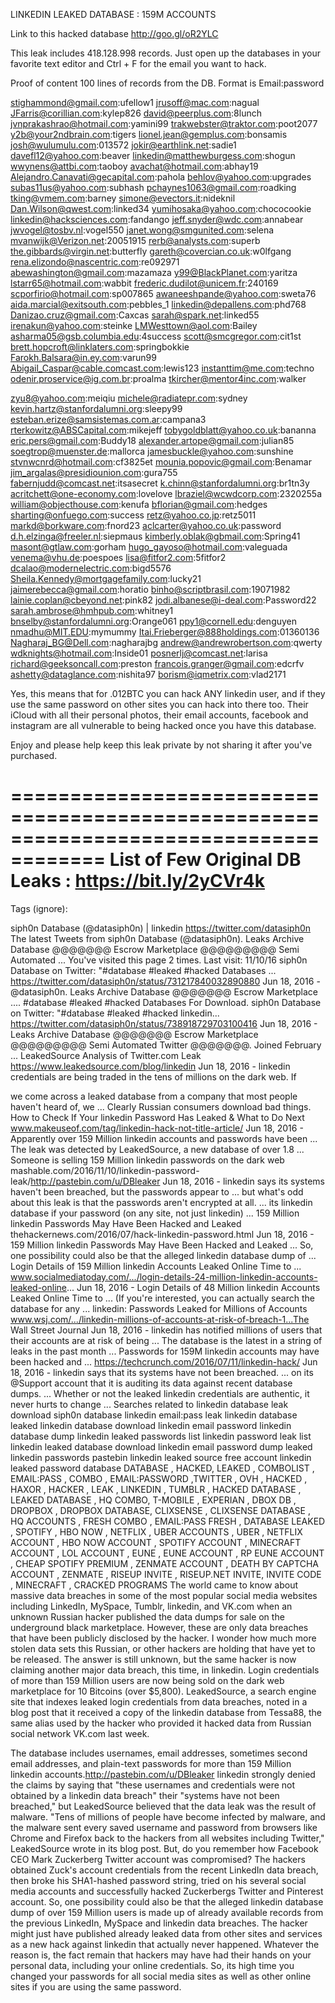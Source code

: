 
LINKEDIN LEAKED DATABASE : 159M ACCOUNTS

Link to this hacked database http://goo.gl/oR2YLC



This leak includes	418.128.998 records.
Just open up the databases in your favorite text editor and Ctrl + F for the email you want to hack.

Proof of content	100 lines of records from the DB. Format is Email:password

stighammond@gmail.com:ufellow1 jrusoff@mac.com:nagual JFarris@corillian.com:kylep826 david@peerplus.com:8lunch jvnprakashrao@hotmail.com:yamini99 trakwebster@traktor.com:poot2077 y2b@your2ndbrain.com:tigers lionel.jean@gemplus.com:bonsamis josh@wulumulu.com:013572 jokir@earthlink.net:sadie1 davefl12@yahoo.com:beaver linkedin@matthewburgess.com:shogun wwynens@attbi.com:taoboy avachat@hotmail.com:abhay19 Alejandro.Canavati@gecapital.com:pahola behlov@yahoo.com:upgrades subas11us@yahoo.com:subhash pchaynes1063@gmail.com:roadking tking@vmem.com:barney simone@evectors.it:nideknil Dan.Wilson@qwest.com:linked34 yumihosaka@yahoo.com:chococookie linkedin@hacksciences.com:fandango jeff.snyder@wdc.com:annabear jwvogel@tosbv.nl:vogel550 janet.wong@smgunited.com:selena mvanwijk@Verizon.net:20051915 rerb@analysts.com:superb the.gibbards@virgin.net:butterfly gareth@covercian.co.uk:w0lfgang rena.elizondo@nascentric.com:re092971 abewashington@gmail.com:mazamaza y99@BlackPlanet.com:yaritza lstarr65@hotmail.com:wabbit frederic.dudilot@unicem.fr:240169 scporfirio@hotmail.com:sp007865 awaneeshpande@yahoo.com:sweta76 aida.marcial@exitsouth.com:pebbles_1 linkedin@depallens.com:phd768 Danizao.cruz@gmail.com:Caxcas sarah@spark.net:linked55 irenakun@yahoo.com:steinke LMWesttown@aol.com:Bailey asharma05@gsb.columbia.edu:4success scott@smcgregor.com:cit1st brett.hopcroft@linklaters.com:springbokkie Farokh.Balsara@in.ey.com:varun99 Abigail_Caspar@cable.comcast.com:lewis123 instanttim@me.com:techno odenir.proservice@ig.com.br:proalma tkircher@mentor4inc.com:walker

zyu8@yahoo.com:meiqiu michele@radiatepr.com:sydney kevin.hartz@stanfordalumni.org:sleepy99 esteban.erize@samsistemas.com.ar:campana3 rterkowitz@ABSCapital.com:mikejeff tobygoldblatt@yahoo.co.uk:bananna eric.pers@gmail.com:Buddy18 alexander.artope@gmail.com:julian85 soegtrop@muenster.de:mallorca jamesbuckle@yahoo.com:sunshine stvnwcnrd@hotmail.com:cf3825et mounia.popovic@gmail.com:Benamar jim_argalas@presidiounion.com:gura755 fabernjudd@comcast.net:itsasecret k.chinn@stanfordalumni.org:br1tn3y acritchett@one-economy.com:lovelove lbraziel@wcwdcorp.com:2320255a william@objecthouse.com:kenufa bflorian@gmail.com:hedges sharting@onfuego.com:success retz@yahoo.co.jp:retz5011 markd@borkware.com:fnord23 aclcarter@yahoo.co.uk:password d.h.elzinga@freeler.nl:siepmaus kimberly.oblak@gbmail.com:Spring41 masont@gtlaw.com:gorham hugo_gayoso@hotmail.com:valeguada venema@vhu.de:poespoes lisa@fitfor2.com:5fitfor2 dcalao@modernelectric.com:bigd5576 Sheila.Kennedy@mortgagefamily.com:lucky21 jaimerebecca@gmail.com:horatio binho@scriptbrasil.com:19071982 lainie.coplan@cbeyond.net:pink82 jodi.albanese@i-deal.com:Password22 sarah.ambrose@hmhpub.com:whitney1 bnselby@stanfordalumni.org:Orange061 ppy1@cornell.edu:denguyen nmadhu@MIT.EDU:mymummy Itai.Frieberger@888holdings.com:01360136 Nagharaj_BG@Dell.com:nagharajbg andrew@andrewrobertson.com:qwerty wdknights@hotmail.com:Inside01 posnerlj@comcast.net:larisa richard@geeksoncall.com:preston francois.granger@gmail.com:edcrfv ashetty@dataglance.com:nishita97 borism@iqmetrix.com:vlad2171




Yes, this means that for .012BTC	you can hack ANY linkedin user, and if they use the same password on other sites you can hack into there too. Their iCloud with all their personal photos, their email accounts, facebook and instagram are all vulnerable to being hacked once you have this database.

Enjoy and please help keep this leak private by not sharing it after you've purchased.



















======================================================================================
List of Few Original DB Leaks :
https://bit.ly/2yCVr4k
======================================================================================



















Tags (ignore):







siph0n Database (@datasiph0n) | linkedin https://twitter.com/datasiph0n
The latest Tweets from siph0n Database (@datasiph0n). Leaks Archive Database @@@@@@@ Escrow Marketplace @@@@@@@@@ Semi Automated ...
You've visited this page 2 times. Last visit: 11/10/16
siph0n Database on Twitter: "#database #leaked #hacked Databases ... https://twitter.com/datasiph0n/status/731217840032890880
Jun 18, 2016 - @datasiph0n. Leaks Archive Database @@@@@@@ Escrow Marketplace .... #database #leaked #hacked Databases For Download.
siph0n Database on Twitter: "#database #leaked #hacked linkedin... https://twitter.com/datasiph0n/status/738918729703100416
Jun 18, 2016 - Leaks Archive Database @@@@@@@ Escrow Marketplace @@@@@@@@@ Semi Automated Twitter @@@@@@@. Joined February ...
LeakedSource Analysis of Twitter.com Leak https://www.leakedsource.com/blog/linkedin
Jun 18, 2016 - linkedin credentials are being traded in the tens of millions on the dark web.	If

we come across a leaked database from a company that most people haven't heard of, we ... Clearly Russian consumers download bad things.
How to Check If Your linkedin Password Has Leaked & What to Do Next www.makeuseof.com/tag/linkedin-hack-not-title-article/
Jun 18, 2016 - Apparently over 159 Million linkedin accounts and passwords have been ... The leak was detected by LeakedSource, a new database of over 1.8 ...
Someone is selling 159 Million linkedin passwords on the dark web mashable.com/2016/11/10/linkedin-password-leak/http://pastebin.com/u/DBleaker
Jun 18, 2016 - linkedin says its systems haven't been breached, but the passwords appear to ... but what's odd about this leak is that the passwords aren't encrypted at all. ... its linkedin database if your password (on any site, not just linkedin) ...
159 Million linkedin Passwords May Have Been Hacked and Leaked thehackernews.com/2016/07/hack-linkedin-password.html
Jun 18, 2016 - 159 Million linkedin Passwords May Have Been Hacked and Leaked ... So, one possibility could also be that the alleged linkedin database dump of ...
Login Details of 159 Million linkedin Accounts Leaked Online Time to ... www.socialmediatoday.com/.../login-details-24-million-linkedin-accounts-leaked-online...
Jun 18, 2016 - Login Details of 48 Million linkedin Accounts Leaked Online Time to ... (If you're interested, you can actually search the database for any ...
linkedin: Passwords Leaked for Millions of Accounts
www.wsj.com/.../linkedin-millions-of-accounts-at-risk-of-breach-1...The Wall Street Journal
Jun 18, 2016 - linkedin has notified millions of users that their accounts are at risk of being ... The database is the latest in a string of leaks in the past month ...
Passwords for 159M linkedin accounts may have been hacked and ... https://techcrunch.com/2016/07/11/linkedin-hack/
Jun 18, 2016 - linkedin says that its systems have not been breached. ... on its @Support account that it is auditing its data against recent database dumps. ... Whether or not the leaked linkedin credentials are authentic, it never hurts to change ...
Searches related to linkedin database leak download siph0n database
linkedin email:pass leak linkedin database leaked linkedin database download linkedin email password linkedin database dump linkedin leaked passwords list linkedin password leak list
linkedin leaked database download linkedin email password dump leaked linkedin passwords pastebin
linkedin leaked source free account linkedin leaked password database
DATABASE , HACKED, LEAKED , COMBOLIST , EMAIL:PASS , COMBO , EMAIL:PASSWORD ,TWITTER , OVH , HACKED , HAXOR , HACKER , LEAK , LINKEDIN , TUMBLR , HACKED DATABASE , LEAKED DATABASE , HQ COMBO,
T-MOBILE , EXPERIAN , DBOX DB , DROPBOX , DROPBOX DATABASE, CLIXSENSE , CLIXSENSE DATABASE , HQ ACCOUNTS , FRESH COMBO , EMAIL:PASS FRESH , DATABASE LEAKED , SPOTIFY , HBO NOW , NETFLIX , UBER ACCOUNTS , UBER , NETFLIX ACCOUNT , HBO NOW ACCOUNT , SPOTIFY ACCOUNT , MINECRAFT ACCOUNT ,
LOL ACCOUNT , EUNE , EUNE ACCOUNT , RP EUNE ACCOUNT , CHEAP SPOTIFY PREMIUM , ZENMATE ACCOUNT , DEATH BY CAPTCHA ACCOUNT , ZENMATE , RISEUP INVITE , RISEUP.NET INVITE, INVITE CODE , MINECRAFT , CRACKED PROGRAMS
The world came to know about massive data breaches in some of the most popular social media websites including LinkedIn, MySpace, Tumblr, linkedin, and VK.com when an unknown Russian hacker published the data dumps for sale on the underground black marketplace.
However, these are only data breaches that have been publicly disclosed by the hacker.
I wonder how much more stolen data sets this Russian, or other hackers are holding that have yet to be released.
The answer is still unknown, but the same hacker is now claiming another major data breach, this time, in linkedin.
Login credentials of more than 159 Million users are now being sold on the dark web marketplace for
10 Bitcoins (over $5,800).
LeakedSource, a search engine site that indexes leaked login credentials from data breaches, noted in a blog post that it received a copy of the linkedin database from Tessa88, the same alias used by the hacker who provided it hacked data from Russian social network VK.com last week.

The database includes usernames, email addresses, sometimes second email addresses, and plain-text passwords for more than 159 Million linkedin accounts.http://pastebin.com/u/DBleaker
linkedin strongly denied the claims by saying that "these usernames and credentials were not obtained by a linkedin data breach" their "systems have not been breached," but LeakedSource believed that the data leak was the result of malware.
"Tens of millions of people have become infected by malware, and the malware sent every saved username and password from browsers like Chrome and Firefox back to the hackers from all websites including Twitter," LeakedSource wrote in its blog post.
But, do you remember how Facebook CEO Mark Zuckerberg Twitter account was compromised?
The hackers obtained Zuck's account credentials from the recent LinkedIn data breach, then broke his SHA1-hashed password string, tried on his several social media accounts and successfully hacked Zuckerbergs Twitter and Pinterest account.
So, one possibility could also be that the alleged linkedin database dump of over 159 Million users is made up of already available records from the previous LinkedIn, MySpace and linkedin data breaches.
The hacker might just have published already leaked data from other sites and services as a new hack against linkedin that actually never happened.
Whatever the reason is, the fact remain that hackers may have had their hands on your personal data, including your online credentials.
So, its high time you changed your passwords for all social media sites as well as other online sites if you are using the same password.
